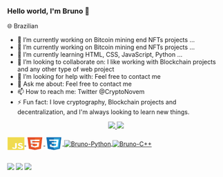 ### Hello world, I'm Bruno 👋
  :globe_with_meridians:    Brazilian
- 🔭 I’m currently working on Bitcoin mining end NFTs projects ... 
- 🔭 I’m currently working on Bitcoin mining end NFTs projects ...
- 🌱 I’m currently learning HTML, CSS, JavaScript, Python ...
- 👯 I’m looking to collaborate on: I like working with Blockchain projects and any other type of web project
- 🤔 I’m looking for help with: Feel free to contact me
- 💬 Ask me about: Feel free to contact me
- 📫 How to reach me: Twitter @CryptoNovem
- ⚡ Fun fact: I love cryptography, Blockchain projects and decentralization, and I'm always looking to learn new things.

<div align="center">
  <a href="https://github.com/BrunoSS8">
  <img height="160em" src="https://github-readme-stats.vercel.app/api?username=brunoss8&show_icons=true&theme=tokyonight&include_all_commits=true&count_private=true"/>
  <img height="160em" src="https://github-readme-stats.vercel.app/api/top-langs/?username=brunoss8&layout=compact&langs_count=7&theme=tokyonight"/>
</div>

<div style="display: inline_block"><br>
  <img align="center" alt="Bruno-Js" height="30" width="40" src="https://raw.githubusercontent.com/devicons/devicon/master/icons/javascript/javascript-plain.svg">
  <img align="center" alt="Bruno-HTML" height="30" width="40" src="https://raw.githubusercontent.com/devicons/devicon/master/icons/html5/html5-original.svg">
  <img align="center" alt="Bruno-CSS" height="30" width="40" src="https://raw.githubusercontent.com/devicons/devicon/master/icons/css3/css3-original.svg">
  <img align="center" alt="Bruno-Python" height="30" width="40" src="https://cdn.jsdelivr.net/gh/devicons/devicon/icons/python/python-original.svg">
  <img align="center" alt="Bruno-C++" height="30" width="40" src="https://cdn.jsdelivr.net/gh/devicons/devicon/icons/cplusplus/cplusplus-original.svg">
</div>  

##
 
<div> 
  <a href="https://www.instagram.com/brunosimoes013/" target="_blank"><img src="https://img.shields.io/badge/-Instagram-%23E4405F?style=for-the-badge&logo=instagram&logoColor=white" target="_blank"></a>
 <a href="https://discord.com/channels/@brunoss#1900" target="_blank"><img src="https://img.shields.io/badge/Discord-7289DA?style=for-the-badge&logo=discord&logoColor=white" target="_blank"></a> 
 <a href="https://twitter.com/CryptoNovem" target="_blank"><img src="https://img.shields.io/badge/Twitter-1DA1F2?style=for-the-badge&logo=twitter&logoColor=white" target="_blank"></a>
 
</div> 
